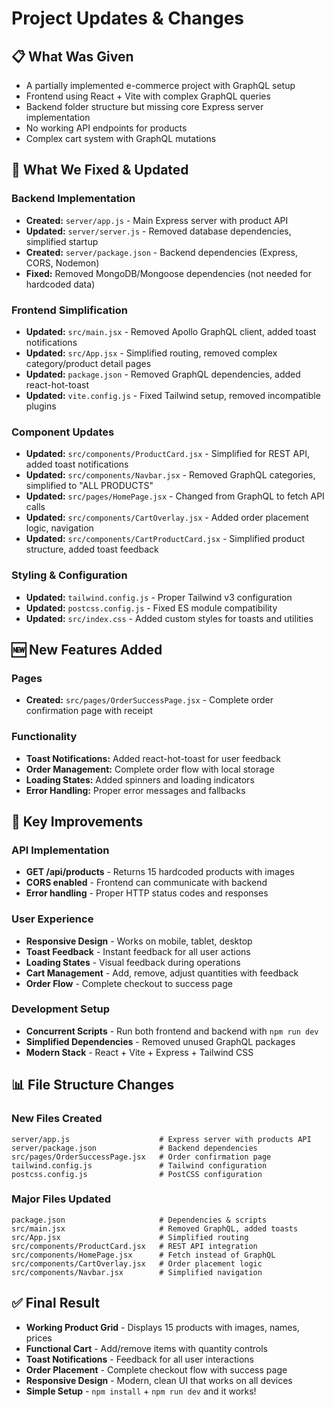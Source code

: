 # Project Updates & Changes

## 📋 What Was Given

- A partially implemented e-commerce project with GraphQL setup
- Frontend using React + Vite with complex GraphQL queries
- Backend folder structure but missing core Express server implementation
- No working API endpoints for products
- Complex cart system with GraphQL mutations

## 🔧 What We Fixed & Updated

### Backend Implementation

- **Created:** `server/app.js` - Main Express server with product API
- **Updated:** `server/server.js` - Removed database dependencies, simplified startup
- **Created:** `server/package.json` - Backend dependencies (Express, CORS, Nodemon)
- **Fixed:** Removed MongoDB/Mongoose dependencies (not needed for hardcoded data)

### Frontend Simplification

- **Updated:** `src/main.jsx` - Removed Apollo GraphQL client, added toast notifications
- **Updated:** `src/App.jsx` - Simplified routing, removed complex category/product detail pages
- **Updated:** `package.json` - Removed GraphQL dependencies, added react-hot-toast
- **Updated:** `vite.config.js` - Fixed Tailwind setup, removed incompatible plugins

### Component Updates

- **Updated:** `src/components/ProductCard.jsx` - Simplified for REST API, added toast notifications
- **Updated:** `src/components/Navbar.jsx` - Removed GraphQL categories, simplified to "ALL PRODUCTS"
- **Updated:** `src/pages/HomePage.jsx` - Changed from GraphQL to fetch API calls
- **Updated:** `src/components/CartOverlay.jsx` - Added order placement logic, navigation
- **Updated:** `src/components/CartProductCard.jsx` - Simplified product structure, added toast feedback

### Styling & Configuration

- **Updated:** `tailwind.config.js` - Proper Tailwind v3 configuration
- **Updated:** `postcss.config.js` - Fixed ES module compatibility
- **Updated:** `src/index.css` - Added custom styles for toasts and utilities

## 🆕 New Features Added

### Pages

- **Created:** `src/pages/OrderSuccessPage.jsx` - Complete order confirmation page with receipt

### Functionality

- **Toast Notifications:** Added react-hot-toast for user feedback
- **Order Management:** Complete order flow with local storage
- **Loading States:** Added spinners and loading indicators
- **Error Handling:** Proper error messages and fallbacks

## 🎯 Key Improvements

### API Implementation

- **GET /api/products** - Returns 15 hardcoded products with images
- **CORS enabled** - Frontend can communicate with backend
- **Error handling** - Proper HTTP status codes and responses

### User Experience

- **Responsive Design** - Works on mobile, tablet, desktop
- **Toast Feedback** - Instant feedback for all user actions
- **Loading States** - Visual feedback during operations
- **Cart Management** - Add, remove, adjust quantities with feedback
- **Order Flow** - Complete checkout to success page

### Development Setup

- **Concurrent Scripts** - Run both frontend and backend with `npm run dev`
- **Simplified Dependencies** - Removed unused GraphQL packages
- **Modern Stack** - React + Vite + Express + Tailwind CSS

## 📊 File Structure Changes

### New Files Created

```
server/app.js                    # Express server with products API
server/package.json              # Backend dependencies
src/pages/OrderSuccessPage.jsx   # Order confirmation page
tailwind.config.js               # Tailwind configuration
postcss.config.js                # PostCSS configuration
```

### Major Files Updated

```
package.json                     # Dependencies & scripts
src/main.jsx                     # Removed GraphQL, added toasts
src/App.jsx                      # Simplified routing
src/components/ProductCard.jsx   # REST API integration
src/components/HomePage.jsx      # Fetch instead of GraphQL
src/components/CartOverlay.jsx   # Order placement logic
src/components/Navbar.jsx        # Simplified navigation
```

## ✅ Final Result

- **Working Product Grid** - Displays 15 products with images, names, prices
- **Functional Cart** - Add/remove items with quantity controls
- **Toast Notifications** - Feedback for all user interactions
- **Order Placement** - Complete checkout flow with success page
- **Responsive Design** - Modern, clean UI that works on all devices
- **Simple Setup** - `npm install` + `npm run dev` and it works!
